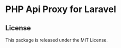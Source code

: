 PHP Api Proxy for Laravel
================

## License

This package is released under the MIT License.
